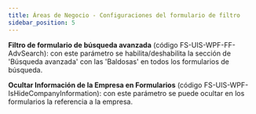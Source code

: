 ```yaml
---
title: Áreas de Negocio - Configuraciones del formulario de filtro 
sidebar_position: 5
---
```


**Filtro de formulario de búsqueda avanzada** (código FS-UIS-WPF-FF-AdvSearch): con este parámetro se habilita/deshabilita la sección de 'Búsqueda avanzada' con las 'Baldosas' en todos los formularios de búsqueda.

**Ocultar Información de la Empresa en Formularios** (código FS-UIS-WPF-IsHideCompanyInformation): con este parámetro se puede ocultar en los formularios la referencia a la empresa.